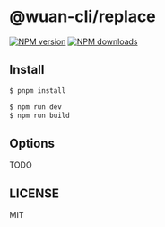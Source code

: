 # @wuan-cli/replace

[![NPM version](https://img.shields.io/npm/v/@wuan-cli/replace.svg?style=flat)](https://npmjs.org/package/@wuan-cli/replace)
[![NPM downloads](http://img.shields.io/npm/dm/@wuan-cli/replace.svg?style=flat)](https://npmjs.org/package/@wuan-cli/replace)

## Install

```bash
$ pnpm install
```

```bash
$ npm run dev
$ npm run build
```

## Options

TODO

## LICENSE

MIT
